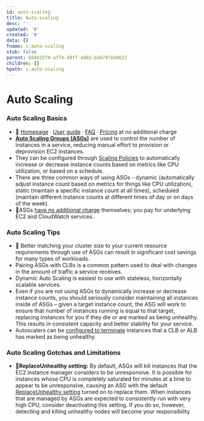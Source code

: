 ```yaml
---
id: auto-scaling
title: Auto-scaling
desc: ''
updated: '0'
created: '0'
data: {}
fname: s.auto-scaling
stub: false
parent: 684025f0-af74-48ff-a902-bdb787eb0621
children: []
hpath: s.auto-scaling
---
```

# Auto Scaling

### Auto Scaling Basics

- 📒 [Homepage](https://aws.amazon.com/autoscaling/) ∙ [User guide](http://docs.aws.amazon.com/autoscaling/latest/userguide/) ∙ [FAQ](https://aws.amazon.com/ec2/faqs/#Auto_Scaling) ∙ [Pricing](https://aws.amazon.com/autoscaling/pricing/) at no additional charge
- [**Auto Scaling Groups (ASGs)**](https://aws.amazon.com/autoscaling/) are used to control the number of instances in a service, reducing manual effort to provision or deprovision EC2 instances.
- They can be configured through [Scaling Policies](http://docs.aws.amazon.com/autoscaling/latest/userguide/policy_creating.html) to automatically increase or decrease instance counts based on metrics like CPU utilization, or based on a schedule.
- There are three common ways of using ASGs - dynamic (automatically adjust instance count based on metrics for things like CPU utilization), static (maintain a specific instance count at all times), scheduled (maintain different instance counts at different times of day or on days of the week).
- 💸ASGs [have no additional charge](https://aws.amazon.com/autoscaling/pricing/) themselves; you pay for underlying EC2 and CloudWatch services.

### Auto Scaling Tips

- 💸 Better matching your cluster size to your current resource requirements through use of ASGs can result in significant cost savings for many types of workloads.
- Pairing ASGs with CLBs is a common pattern used to deal with changes in the amount of traffic a service receives.
- Dynamic Auto Scaling is easiest to use with stateless, horizontally scalable services.
- Even if you are not using ASGs to dynamically increase or decrease instance counts, you should seriously consider maintaining all instances inside of ASGs – given a target instance count, the ASG will work to ensure that number of instances running is equal to that target, replacing instances for you if they die or are marked as being unhealthy. This results in consistent capacity and better stability for your service.
- Autoscalers can be [configured to terminate](http://docs.aws.amazon.com/autoscaling/latest/userguide/healthcheck.html) instances that a CLB or ALB has marked as being unhealthy.

### Auto Scaling Gotchas and Limitations

- 🔸**ReplaceUnhealthy setting:** By default, ASGs will kill instances that the EC2 instance manager considers to be unresponsive. It is possible for instances whose CPU is completely saturated for minutes at a time to appear to be unresponsive, causing an ASG with the default [ReplaceUnhealthy setting](http://docs.aws.amazon.com/autoscaling/latest/userguide/as-suspend-resume-processes.html#process-types) turned on to replace them. When instances that are managed by ASGs are expected to consistently run with very high CPU, consider deactivating this setting. If you do so, however, detecting and killing unhealthy nodes will become your responsibility.
